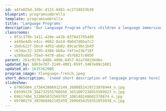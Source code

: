 ```yaml
---
id: a4fe025d-3d9c-4131-8481-ec2718833b30
blueprint: programsumbrella
template: programsumbrella
title: 'Language Programs'
description: 'Our Language Program offers children a language immersion experience in French, Spanish, or Mandarin, as well as English in the Rainbow Room. The teachers in each of the four classrooms infuse art, music, outdoor exploration, print, and materials from other cultures into the daily experience of each child. The program includes language instruction as an organic part of a relaxed, nurturing learning environment supported with developmentally-appropriate arts, crafts, music, cooking, and outdoor play.'
classrooms:
  - 9f3c379b-1411-420e-a43b-8370437954d0
  - a446e4db-e4cc-4662-8a14-9b647d6ba7c2
  - 1bdc622f-5bcd-4d93-ab82-89cac9bc1b49
  - c63dac32-3295-4368-bb8a-f4f1e23b718f
  - a289ada5-75ed-4478-a0ac-457b827c8850
parent: 261c91f6-648b-409b-8457-02a740156d6a
updated_by: b863e707-3140-4001-859f-3487e09c5881
updated_at: 1635362906
program_image: Xlanguage-french.jpeg
short_description: '[need short description of language programs here]'
slideshow:
  - 67965004_175842866912149_2600052419723076944_n.jpg
  - 69599239_384732555780556_3651007238915589923_n.jpg
  - 69617404_523065031569707_108148148602370874_n.jpg
  - 69700274_387068462185459_2009454359351655038_n.jpg
---
```

